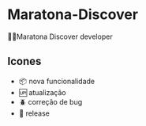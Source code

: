 # Maratona-Discover
:man_technologist:Maratona Discover developer

## Icones

- :package: nova funcionalidade
- :up: atualização
- :beetle: correção de bug
- :checkered_flag: release

